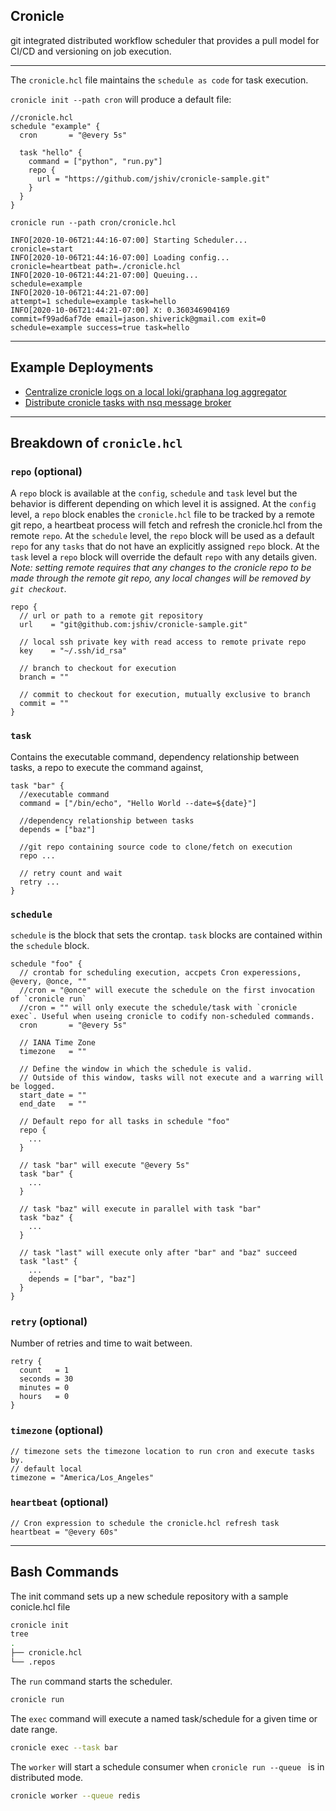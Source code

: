 Cronicle
---
git integrated distributed workflow scheduler that provides a pull model for CI/CD and versioning on job execution.

---


The `cronicle.hcl` file maintains the `schedule as code` for task execution.

`cronicle init --path cron` will produce a default file:
```hcl
//cronicle.hcl
schedule "example" {
  cron       = "@every 5s"

  task "hello" {
    command = ["python", "run.py"]
    repo {
      url = "https://github.com/jshiv/cronicle-sample.git"
    }
  }
}
```

`cronicle run --path cron/cronicle.hcl`
```
INFO[2020-10-06T21:44:16-07:00] Starting Scheduler...                         cronicle=start
INFO[2020-10-06T21:44:16-07:00] Loading config...                             cronicle=heartbeat path=./cronicle.hcl
INFO[2020-10-06T21:44:21-07:00] Queuing...                                    schedule=example
INFO[2020-10-06T21:44:21-07:00]                                               attempt=1 schedule=example task=hello
INFO[2020-10-06T21:44:21-07:00] X: 0.360346904169                             commit=f99ad6af7de email=jason.shiverick@gmail.com exit=0 schedule=example success=true task=hello
```

---


## Example Deployments

* [Centralize cronicle logs on a local loki/graphana log aggregator](deploy/local/README.md)
* [Distribute cronicle tasks with nsq message broker](deploy/nsq/README.md)


---

## Breakdown of `cronicle.hcl`


### `repo` (optional)
A `repo` block is available at the `config`, `schedule` and `task` level but the behavior is different depending on which level it is assigned.
At the `config` level, a `repo` block enables the `cronicle.hcl` file to be tracked by a remote git repo, a heartbeat process will fetch and refresh the cronicle.hcl from the remote `repo`. At the `schedule` level, the `repo` block will be used as a default `repo` for any `tasks` that do not have an explicitly assigned `repo` block. At the `task` level a `repo` block will override the default `repo` with any details given.
_Note: setting remote requires that any changes to the cronicle repo to be made through 
the remote git repo, any local changes will be removed by `git checkout`._
```hcl
repo {
  // url or path to a remote git repository
  url    = "git@github.com:jshiv/cronicle-sample.git"

  // local ssh private key with read access to remote private repo
  key    = "~/.ssh/id_rsa"

  // branch to checkout for execution
  branch = ""

  // commit to checkout for execution, mutually exclusive to branch
  commit = ""
}
```


### `task`
Contains the executable command, dependency relationship between tasks, 
a repo to execute the command against, 
```hcl
task "bar" {
  //executable command
  command = ["/bin/echo", "Hello World --date=${date}"]

  //dependency relationship between tasks
  depends = ["baz"]
  
  //git repo containing source code to clone/fetch on execution
  repo ...

  // retry count and wait
  retry ...
}
```

### `schedule`
`schedule` is the block that sets the crontap. `task` blocks are contained within the `schedule` block.
```hcl
schedule "foo" {
  // crontab for scheduling execution, accpets Cron experessions, @every, @once, ""
  //cron = "@once" will execute the schedule on the first invocation of `cronicle run`
  //cron = "" will only execute the schedule/task with `cronicle exec`. Useful when useing cronicle to codify non-scheduled commands.
  cron       = "@every 5s"

  // IANA Time Zone
  timezone   = ""

  // Define the window in which the schedule is valid.
  // Outside of this window, tasks will not execute and a warring will be logged.
  start_date = ""
  end_date   = ""

  // Default repo for all tasks in schedule "foo"
  repo {
    ...
  }

  // task "bar" will execute "@every 5s"
  task "bar" {
    ...
  }
  
  // task "baz" will execute in parallel with task "bar"
  task "baz" {
    ...
  }

  // task "last" will execute only after "bar" and "baz" succeed 
  task "last" {
    ...
    depends = ["bar", "baz"]
  }
}
```


### `retry` (optional)
Number of retries and time to wait between.
```hcl
retry {
  count   = 1
  seconds = 30
  minutes = 0
  hours   = 0
}
```

### `timezone` (optional)
```hcl
// timezone sets the timezone location to run cron and execute tasks by.
// default local
timezone = "America/Los_Angeles"
```

### `heartbeat` (optional)
```hcl
// Cron expression to schedule the cronicle.hcl refresh task
heartbeat = "@every 60s"
```

---

## Bash Commands

The init command sets up a new schedule repository with a sample conicle.hcl file
```bash
cronicle init
tree
.
├── cronicle.hcl
└── .repos
```

The `run` command starts the scheduler.
```bash
cronicle run
```

The `exec` command will execute a named task/schedule for a given time or date range.
```bash
cronicle exec --task bar
```

The `worker` will start a schedule consumer when `cronicle run --queue ` is in distributed mode.
```bash
cronicle worker --queue redis
```




